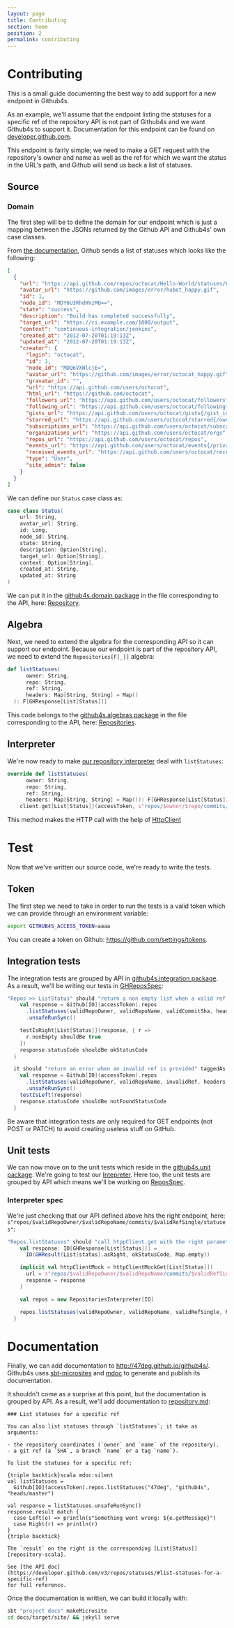 ```yaml
---
layout: page
title: Contributing
section: home
position: 2
permalink: contributing
---
```


# Contributing

This is a small guide documenting the best way to add support for a new endpoint in Github4s.

As an example, we'll assume that the endpoint listing the statuses for a specific ref of
the repository API is not part of Github4s and we want Github4s to support it. Documentation for
this endpoint can be found on [developer.github.com][api-doc].

This endpoint is fairly simple; we need to make a GET request with the repository's owner and name
as well as the ref for which we want the status in the URL's path, and Github will send us back a
list of statuses.

## Source

### Domain

The first step will be to define the domain for our endpoint which is just a mapping between the
JSONs returned by the Github API and Github4s' own case classes.

From [the documentation][api-doc], Github sends a list of statuses which looks like the following:

```json
[
  {
    "url": "https://api.github.com/repos/octocat/Hello-World/statuses/6dcb09b5b57875f334f61aebed695e2e4193db5e",
    "avatar_url": "https://github.com/images/error/hubot_happy.gif",
    "id": 1,
    "node_id": "MDY6U3RhdHVzMQ==",
    "state": "success",
    "description": "Build has completed successfully",
    "target_url": "https://ci.example.com/1000/output",
    "context": "continuous-integration/jenkins",
    "created_at": "2012-07-20T01:19:13Z",
    "updated_at": "2012-07-20T01:19:13Z",
    "creator": {
      "login": "octocat",
      "id": 1,
      "node_id": "MDQ6VXNlcjE=",
      "avatar_url": "https://github.com/images/error/octocat_happy.gif",
      "gravatar_id": "",
      "url": "https://api.github.com/users/octocat",
      "html_url": "https://github.com/octocat",
      "followers_url": "https://api.github.com/users/octocat/followers",
      "following_url": "https://api.github.com/users/octocat/following{/other_user}",
      "gists_url": "https://api.github.com/users/octocat/gists{/gist_id}",
      "starred_url": "https://api.github.com/users/octocat/starred{/owner}{/repo}",
      "subscriptions_url": "https://api.github.com/users/octocat/subscriptions",
      "organizations_url": "https://api.github.com/users/octocat/orgs",
      "repos_url": "https://api.github.com/users/octocat/repos",
      "events_url": "https://api.github.com/users/octocat/events{/privacy}",
      "received_events_url": "https://api.github.com/users/octocat/received_events",
      "type": "User",
      "site_admin": false
    }
  }
]
```

We can define our `Status` case class as:

```scala mdoc:silent
case class Status(
    url: String,
    avatar_url: String,
    id: Long,
    node_id: String,
    state: String,
    description: Option[String],
    target_url: Option[String],
    context: Option[String],
    created_at: String,
    updated_at: String
)
```

We can put it in the [github4s.domain package][domain-pkg] in the file corresponding to the
API, here: [Repository][repos-domain].


## Algebra

Next, we need to extend the algebra for the corresponding API so it can support our endpoint.
Because our endpoint is part of the repository API, we need to extend the `Repositories[F[_]]` algebra:

```scala
def listStatuses(
      owner: String,
      repo: String,
      ref: String,
      headers: Map[String, String] = Map()
  ): F[GHResponse[List[Status]]]
```
This code belongs to the [github4s.algebras package][algebra-pkg] in the file corresponding
to the API, here: [Repositories][repos-algebra].

## Interpreter

We're now ready to make [our repository interpreter][repos-interpreter] deal with `listStatuses`:

```scala
override def listStatuses(
      owner: String,
      repo: String,
      ref: String,
      headers: Map[String, String] = Map()): F[GHResponse[List[Status]]] =
    client.get[List[Status]](accessToken, s"repos/$owner/$repo/commits/$ref/statuses", headers)
```

This method makes the HTTP call with the help of [HttpClient][httpclient]


# Test

Now that we've written our source code, we're ready to write the tests.

## Token

The first step we need to take in order to run the tests is a valid token which we can provide through an
environment variable:

```bash
export GITHUB4S_ACCESS_TOKEN=aaaa
```

You can create a token on Github: <https://github.com/settings/tokens>.

## Integration tests

The integration tests are grouped by API in [github4s.integration package][integ-pkg]. As a result,
we'll be writing our tests in [GHReposSpec][repos-integ-spec]:

```scala
"Repos >> ListStatus" should "return a non empty list when a valid ref is provided" taggedAs Integration in {
    val response = Github[IO](accessToken).repos
      .listStatuses(validRepoOwner, validRepoName, validCommitSha, headers = headerUserAgent)
      .unsafeRunSync()

    testIsRight[List[Status]](response, { r =>
      r.nonEmpty shouldBe true
    })
    response.statusCode shouldBe okStatusCode
  }

  it should "return an error when an invalid ref is provided" taggedAs Integration in {
    val response = Github[IO](accessToken).repos
      .listStatuses(validRepoOwner, validRepoName, invalidRef, headers = headerUserAgent)
      .unsafeRunSync()
    testIsLeft(response)
    response.statusCode shouldBe notFoundStatusCode
  }
```

Be aware that integration tests are only required for GET endpoints (not POST or PATCH) to avoid creating useless stuff on GitHub.

## Unit tests

We can now move on to the unit tests which reside in the [github4s.unit package][unit-pkg]. We're
going to test our [Intepreter][repos-interpreter]. Here too, the unit tests are
grouped by API which means we'll be working on [ReposSpec][repos-interpreter-spec].


### Interpreter spec

We're just checking that our API defined above hits the right endpoint, here:
`s"repos/$validRepoOwner/$validRepoName/commits/$validRefSingle/statuses"`:

```scala
"Repos.listStatuses" should "call htppClient.get with the right parameters" in {
    val response: IO[GHResponse[List[Status]]] =
      IO(GHResult(List(status).asRight, okStatusCode, Map.empty))

    implicit val httpClientMock = httpClientMockGet[List[Status]](
      url = s"repos/$validRepoOwner/$validRepoName/commits/$validRefSingle/statuses",
      response = response
    )

    val repos = new RepositoriesInterpreter[IO]

    repos.listStatuses(validRepoOwner, validRepoName, validRefSingle, headerUserAgent)
  }
```

# Documentation

Finally, we can add documentation to http://47deg.github.io/github4s/. Github4s uses
[sbt-microsites](https://github.com/47degrees/sbt-microsites) and [mdoc](https://github.com/scalameta/mdoc)
to generate and publish its documentation.

It shouldn't come as a surprise at this point, but the documentation is grouped by API. As a result,
we'll add documentation to [repository.md][repos-md]:

```text
### List statuses for a specific ref

You can also list statuses through `listStatuses`; it take as arguments:

- the repository coordinates (`owner` and `name` of the repository).
- a git ref (a `SHA`, a branch `name` or a tag `name`).

To list the statuses for a specific ref:

{triple backtick}scala mdoc:silent
val listStatuses =
  Github[IO](accessToken).repos.listStatuses("47deg", "github4s", "heads/master")

val response = listStatuses.unsafeRunSync()
response.result match {
  case Left(e) => println(s"Something went wrong: ${e.getMessage}")
  case Right(r) => println(r)
}
{triple backtick}

The `result` on the right is the corresponding [List[Status]][repository-scala].

See [the API doc](https://developer.github.com/v3/repos/statuses/#list-statuses-for-a-specific-ref)
for full reference.
```

Once the documentation is written, we can build it locally with:

```bash
sbt "project docs" makeMicrosite
cd docs/target/site/ && jekyll serve
```

[api-doc]: https://developer.github.com/v3/repos/statuses/#list-statuses-for-a-specific-ref
[repos-domain]: https://github.com/47degrees/github4s/blob/master/github4s/src/main/scala/github4s/domain/Repository.scala
[domain-pkg]: https://github.com/47degrees/github4s/blob/master/github4s/src/main/scala/github4s/domain/
[repos-algebra]: https://github.com/47degrees/github4s/blob/master/github4s/src/main/scala/github4s/algebras/Repositories.scala
[algebra-pkg]: https://github.com/47degrees/github4s/blob/master/github4s/src/main/scala/github4s/algebras/
[repos-interpreter]: https://github.com/47degrees/github4s/blob/master/github4s/src/main/scala/github4s/interpreters/RepositoriesInterpreter.scala
[httpclient]: https://github.com/47degrees/github4s/blob/master/github4s/src/main/scala/github4s/http/HttpClient.scala
[integ-pkg]: https://github.com/47degrees/github4s/blob/master/github4s/src/test/scala/github4s/integration/
[repos-integ-spec]: https://github.com/47degrees/github4s/blob/master/github4s/src/test/scala/github4s/integration/GHReposSpec.scala
[unit-pkg]: https://github.com/47degrees/github4s/tree/master/github4s/src/test/scala/github4s/unit
[repos-interpreter-spec]: https://github.com/47degrees/github4s/blob/master/github4s/src/test/scala/github4s/unit/ReposSpec.scala
[repos-md]: https://github.com/47degrees/github4s/blob/master/docs/docs/repository.md
